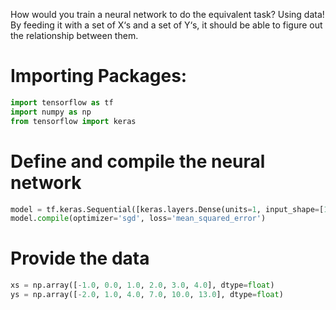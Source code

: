 
How would you train a neural network to do the equivalent task? Using data! By feeding it with a set of X‘s and a set of Y‘s, it should be able to figure out the relationship between them.
# Importing Packages:
```py
import tensorflow as tf
import numpy as np
from tensorflow import keras
```
# Define and compile the neural network
```py
model = tf.keras.Sequential([keras.layers.Dense(units=1, input_shape=[1])])
model.compile(optimizer='sgd', loss='mean_squared_error')
```
# Provide the data
```py
xs = np.array([-1.0, 0.0, 1.0, 2.0, 3.0, 4.0], dtype=float)
ys = np.array([-2.0, 1.0, 4.0, 7.0, 10.0, 13.0], dtype=float)
```